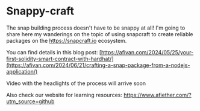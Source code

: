 # Snappy-craft 
The snap building process doesn't have to be snappy at all! I'm going to share here my wanderings on the topic of using snapcraft to create reliable packages on the https://snapcraft.io ecosystem.

You can find details in this blog post: [https://afivan.com/2024/05/25/your-first-solidity-smart-contract-with-hardhat/](https://afivan.com/2024/06/21/crafting-a-snap-package-from-a-nodejs-application/)

Video with the headlights of the process will arrive soon

Also check our website for learning resources: https://www.afiether.com/?utm_source=github
